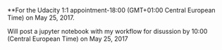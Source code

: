 **For the Udacity 1:1 appointment-18:00 (GMT+01:00 Central European Time) on May 25, 2017.

Will post a jupyter notebook  with my workflow for disussion by 10:00 (Central European Time) on May 25, 2017
